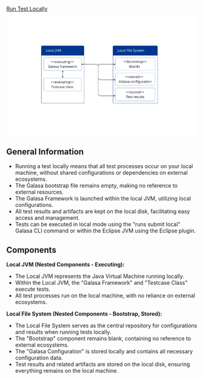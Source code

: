 [Run Test Locally](https://galasa.dev/docs/writing-own-tests/running-test-modes)

![Running Local](running_local.png)

## General Information
- Running a test locally means that all test processes occur on your local machine, without shared configurations or dependencies on external ecosystems.
- The Galasa bootstrap file remains empty, making no reference to external resources.
- The Galasa Framework is launched within the local JVM, utilizing local configurations.
- All test results and artifacts are kept on the local disk, facilitating easy access and management.
- Tests can be executed in local mode using the "runs submit local" Galasa CLI command or within the Eclipse JVM using the Eclipse plugin.

## Components

**Local JVM (Nested Components - Executing):**
- The Local JVM represents the Java Virtual Machine running locally.
- Within the Local JVM, the "Galasa Framework" and "Testcase Class" execute tests.
- All test processes run on the local machine, with no reliance on external ecosystems.

**Local File System (Nested Components - Bootstrap, Stored):**
- The Local File System serves as the central repository for configurations and results when running tests locally.
- The "Bootstrap" component remains blank, containing no reference to external ecosystems.
- The "Galasa Configuration" is stored locally and contains all necessary configuration data.
- Test results and related artifacts are stored on the local disk, ensuring everything remains on the local machine.

